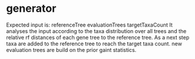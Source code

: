 # generator

Expected input is: referenceTree evaluationTrees targetTaxaCount
It analyses the input according to the taxa distribution over all trees and the relative rf distances of each gene tree to the reference tree. 
As a next step taxa are added to the reference tree to reach the target taxa count. new evaluation trees are build on the prior gaint statistics. 
